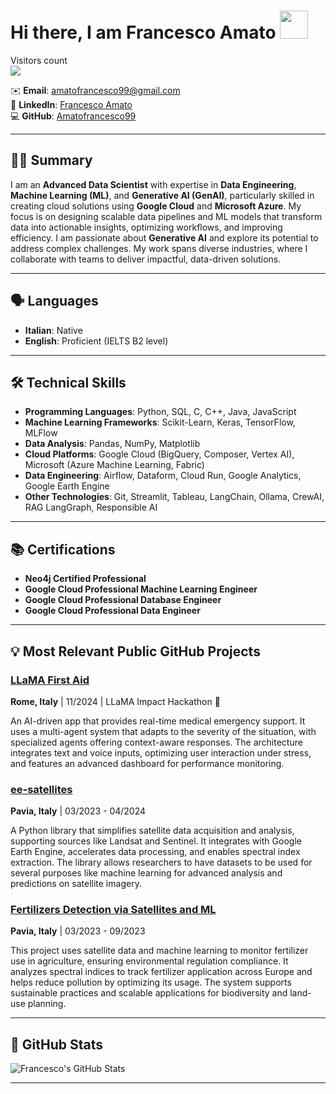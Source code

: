 # Hi there, I am Francesco Amato  <img src="https://raw.githubusercontent.com/nixin72/nixin72/master/wave.gif" height="45" width="45"/></a>

<p align="left"> 
  Visitors count<br>
  <img src="https://profile-counter.glitch.me/GitHub-Amatofrancesco99/count.svg" />
</p>

✉️ **Email**: [amatofrancesco99@gmail.com](mailto:amatofrancesco99@gmail.com)  
🔗 **LinkedIn**: [Francesco Amato](https://www.linkedin.com/in/francesco-amato-243281230/)  
💻 **GitHub**: [Amatofrancesco99](https://github.com/Amatofrancesco99)

---

## 👨‍💻 **Summary**

I am an **Advanced Data Scientist** with expertise in **Data Engineering**, **Machine Learning (ML)**, and **Generative AI (GenAI)**, particularly skilled in creating cloud solutions using **Google Cloud** and **Microsoft Azure**. My focus is on designing scalable data pipelines and ML models that transform data into actionable insights, optimizing workflows, and improving efficiency. I am passionate about **Generative AI** and explore its potential to address complex challenges. My work spans diverse industries, where I collaborate with teams to deliver impactful, data-driven solutions.

---

## 🗣 **Languages**

- **Italian**: Native
- **English**: Proficient (IELTS B2 level)

---

## 🛠 **Technical Skills**

- **Programming Languages**: Python, SQL, C, C++, Java, JavaScript
- **Machine Learning Frameworks**: Scikit-Learn, Keras, TensorFlow, MLFlow
- **Data Analysis**: Pandas, NumPy, Matplotlib
- **Cloud Platforms**: Google Cloud (BigQuery, Composer, Vertex AI), Microsoft (Azure Machine Learning, Fabric)
- **Data Engineering**: Airflow, Dataform, Cloud Run, Google Analytics, Google Earth Engine
- **Other Technologies**: Git, Streamlit, Tableau, LangChain, Ollama, CrewAI, RAG LangGraph, Responsible AI

---

## 📚 **Certifications**

- **Neo4j Certified Professional**
- **Google Cloud Professional Machine Learning Engineer**
- **Google Cloud Professional Database Engineer**
- **Google Cloud Professional Data Engineer**

---

## 💡 **Most Relevant Public GitHub Projects**

### **[LLaMA First Aid](https://github.com/Amatofrancesco99/llama-first-aid)**
**Rome, Italy** | 11/2024 | LLaMA Impact Hackathon 🥈

An AI-driven app that provides real-time medical emergency support. It uses a multi-agent system that adapts to the severity of the situation, with specialized agents offering context-aware responses. The architecture integrates text and voice inputs, optimizing user interaction under stress, and features an advanced dashboard for performance monitoring.

### **[ee-satellites](https://github.com/Amatofrancesco99/ee-satellites)**  
**Pavia, Italy** | 03/2023 - 04/2024

A Python library that simplifies satellite data acquisition and analysis, supporting sources like Landsat and Sentinel. It integrates with Google Earth Engine, accelerates data processing, and enables spectral index extraction. The library allows researchers to have datasets to be used for several purposes like machine learning for advanced analysis and predictions on satellite imagery.


### **[Fertilizers Detection via Satellites and ML](https://github.com/Amatofrancesco99/organic-fertilizers-detection)**  
**Pavia, Italy** | 03/2023 - 09/2023

This project uses satellite data and machine learning to monitor fertilizer use in agriculture, ensuring environmental regulation compliance. It analyzes spectral indices to track fertilizer application across Europe and helps reduce pollution by optimizing its usage. The system supports sustainable practices and scalable applications for biodiversity and land-use planning.

---

## 🚀 **GitHub Stats**

![Francesco's GitHub Stats](https://github-profile-summary-cards.vercel.app/api/cards/profile-details?username=Amatofrancesco99&theme=github_dark)

---
